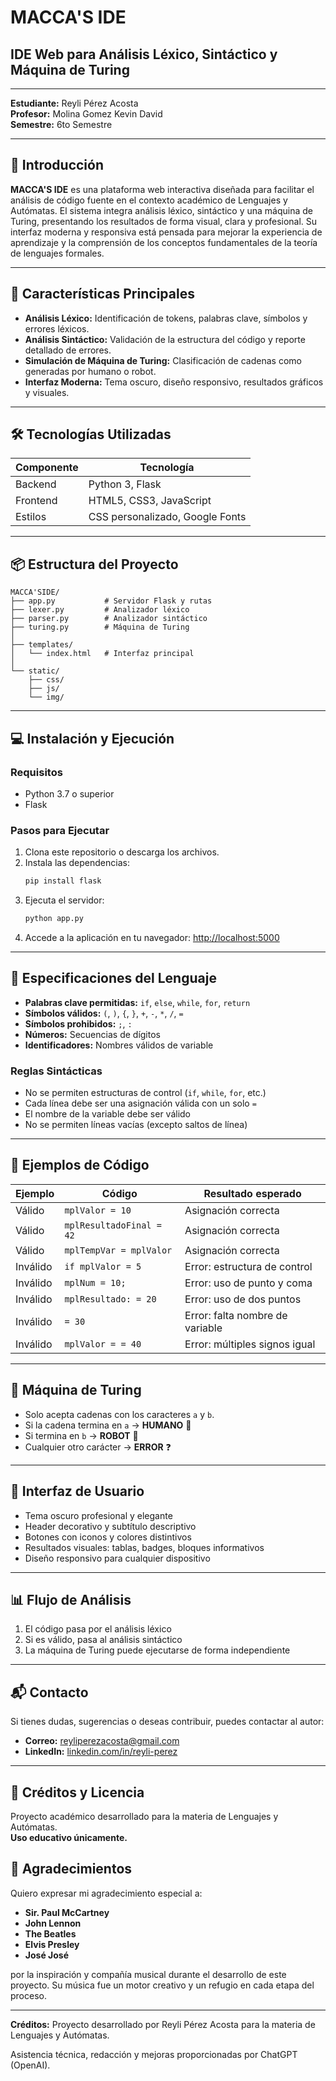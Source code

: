 # MACCA'S IDE

## IDE Web para Análisis Léxico, Sintáctico y Máquina de Turing

---

**Estudiante:** Reyli Pérez Acosta  
**Profesor:** Molina Gomez Kevin David  
**Semestre:** 6to Semestre

---

## 🏢 Introducción

**MACCA'S IDE** es una plataforma web interactiva diseñada para facilitar el análisis de código fuente en el contexto académico de Lenguajes y Autómatas. El sistema integra análisis léxico, sintáctico y una máquina de Turing, presentando los resultados de forma visual, clara y profesional. Su interfaz moderna y responsiva está pensada para mejorar la experiencia de aprendizaje y la comprensión de los conceptos fundamentales de la teoría de lenguajes formales.

---

## 🚀 Características Principales
- **Análisis Léxico:** Identificación de tokens, palabras clave, símbolos y errores léxicos.
- **Análisis Sintáctico:** Validación de la estructura del código y reporte detallado de errores.
- **Simulación de Máquina de Turing:** Clasificación de cadenas como generadas por humano o robot.
- **Interfaz Moderna:** Tema oscuro, diseño responsivo, resultados gráficos y visuales.

---

## 🛠️ Tecnologías Utilizadas
| Componente | Tecnología |
|------------|------------|
| Backend    | Python 3, Flask |
| Frontend   | HTML5, CSS3, JavaScript |
| Estilos    | CSS personalizado, Google Fonts |

---

## 📦 Estructura del Proyecto
```
MACCA'SIDE/
├── app.py           # Servidor Flask y rutas
├── lexer.py         # Analizador léxico
├── parser.py        # Analizador sintáctico
├── turing.py        # Máquina de Turing
│
├── templates/
│   └── index.html   # Interfaz principal
│
└── static/
    ├── css/
    ├── js/
    └── img/
```

---

## 💻 Instalación y Ejecución
### Requisitos
- Python 3.7 o superior
- Flask

### Pasos para Ejecutar
1. Clona este repositorio o descarga los archivos.
2. Instala las dependencias:
   ```bash
   pip install flask
   ```
3. Ejecuta el servidor:
   ```bash
   python app.py
   ```
4. Accede a la aplicación en tu navegador: [http://localhost:5000](http://localhost:5000)

---

## 🧩 Especificaciones del Lenguaje
- **Palabras clave permitidas:** `if`, `else`, `while`, `for`, `return`
- **Símbolos válidos:** `(`, `)`, `{`, `}`, `+`, `-`, `*`, `/`, `=`
- **Símbolos prohibidos:** `;`, `:`
- **Números:** Secuencias de dígitos
- **Identificadores:** Nombres válidos de variable

### Reglas Sintácticas
- No se permiten estructuras de control (`if`, `while`, `for`, etc.)
- Cada línea debe ser una asignación válida con un solo `=`
- El nombre de la variable debe ser válido
- No se permiten líneas vacías (excepto saltos de línea)

---

## 📝 Ejemplos de Código
| Ejemplo         | Código                              | Resultado esperado                  |
|-----------------|-------------------------------------|-------------------------------------|
| Válido          | `mplValor = 10`                     | Asignación correcta                 |
| Válido          | `mplResultadoFinal = 42`            | Asignación correcta                 |
| Válido          | `mplTempVar = mplValor`             | Asignación correcta                 |
| Inválido        | `if mplValor = 5`                   | Error: estructura de control        |
| Inválido        | `mplNum = 10;`                      | Error: uso de punto y coma          |
| Inválido        | `mplResultado: = 20`                | Error: uso de dos puntos            |
| Inválido        | `= 30`                              | Error: falta nombre de variable     |
| Inválido        | `mplValor = = 40`                   | Error: múltiples signos igual        |

---

## 🤖 Máquina de Turing
- Solo acepta cadenas con los caracteres `a` y `b`.
- Si la cadena termina en `a` → **HUMANO** 🧍
- Si termina en `b` → **ROBOT** 🤖
- Cualquier otro carácter → **ERROR** ❓

---

## 🎨 Interfaz de Usuario
- Tema oscuro profesional y elegante
- Header decorativo y subtítulo descriptivo
- Botones con iconos y colores distintivos
- Resultados visuales: tablas, badges, bloques informativos
- Diseño responsivo para cualquier dispositivo

---

## 📊 Flujo de Análisis
1. El código pasa por el análisis léxico
2. Si es válido, pasa al análisis sintáctico
3. La máquina de Turing puede ejecutarse de forma independiente

---

## 📬 Contacto
Si tienes dudas, sugerencias o deseas contribuir, puedes contactar al autor:
- **Correo:** reyliperezacosta@gmail.com
- **LinkedIn:** [linkedin.com/in/reyli-perez](https://linkedin.com/in/reyli-perez)

---

## 🤝 Créditos y Licencia
Proyecto académico desarrollado para la materia de Lenguajes y Autómatas.  
**Uso educativo únicamente.**

## 🙏 Agradecimientos

Quiero expresar mi agradecimiento especial a:

- **Sir. Paul McCartney**
- **John Lennon**
- **The Beatles**
- **Elvis Presley**
- **José José**

por la inspiración y compañía musical durante el desarrollo de este proyecto. Su música fue un motor creativo y un refugio en cada etapa del proceso.

---

**Créditos:**
Proyecto desarrollado por Reyli Pérez Acosta para la materia de Lenguajes y Autómatas.

Asistencia técnica, redacción y mejoras proporcionadas por ChatGPT (OpenAI).
